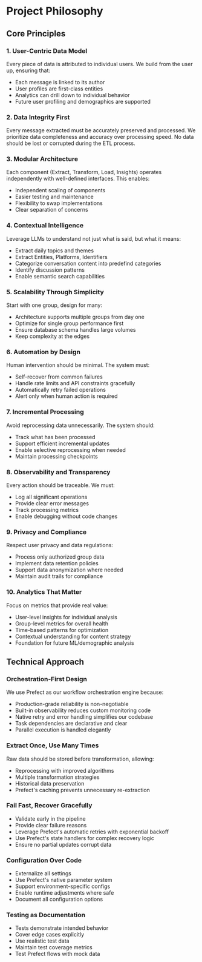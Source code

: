 # Project Philosophy

## Core Principles

### 1. User-Centric Data Model
Every piece of data is attributed to individual users. We build from the user up, ensuring that:
- Each message is linked to its author
- User profiles are first-class entities
- Analytics can drill down to individual behavior
- Future user profiling and demographics are supported

### 2. Data Integrity First
Every message extracted must be accurately preserved and processed. We prioritize data completeness and accuracy over processing speed. No data should be lost or corrupted during the ETL process.

### 3. Modular Architecture
Each component (Extract, Transform, Load, Insights) operates independently with well-defined interfaces. This enables:
- Independent scaling of components
- Easier testing and maintenance
- Flexibility to swap implementations
- Clear separation of concerns

### 4. Contextual Intelligence
Leverage LLMs to understand not just what is said, but what it means:
- Extract daily topics and themes
- Extract  Entities, Platforms, Identifiers
- Categorize conversation content into predefind categories
- Identify discussion patterns
- Enable semantic search capabilities

### 5. Scalability Through Simplicity
Start with one group, design for many:
- Architecture supports multiple groups from day one
- Optimize for single group performance first
- Ensure database schema handles large volumes
- Keep complexity at the edges

### 6. Automation by Design
Human intervention should be minimal. The system must:
- Self-recover from common failures
- Handle rate limits and API constraints gracefully
- Automatically retry failed operations
- Alert only when human action is required

### 7. Incremental Processing
Avoid reprocessing data unnecessarily. The system should:
- Track what has been processed
- Support efficient incremental updates
- Enable selective reprocessing when needed
- Maintain processing checkpoints

### 8. Observability and Transparency
Every action should be traceable. We must:
- Log all significant operations
- Provide clear error messages
- Track processing metrics
- Enable debugging without code changes

### 9. Privacy and Compliance
Respect user privacy and data regulations:
- Process only authorized group data
- Implement data retention policies
- Support data anonymization where needed
- Maintain audit trails for compliance

### 10. Analytics That Matter
Focus on metrics that provide real value:
- User-level insights for individual analysis
- Group-level metrics for overall health
- Time-based patterns for optimization
- Contextual understanding for content strategy
- Foundation for future ML/demographic analysis

## Technical Approach

### Orchestration-First Design
We use Prefect as our workflow orchestration engine because:
- Production-grade reliability is non-negotiable
- Built-in observability reduces custom monitoring code
- Native retry and error handling simplifies our codebase
- Task dependencies are declarative and clear
- Parallel execution is handled elegantly

### Extract Once, Use Many Times
Raw data should be stored before transformation, allowing:
- Reprocessing with improved algorithms
- Multiple transformation strategies
- Historical data preservation
- Prefect's caching prevents unnecessary re-extraction

### Fail Fast, Recover Gracefully
- Validate early in the pipeline
- Provide clear failure reasons
- Leverage Prefect's automatic retries with exponential backoff
- Use Prefect's state handlers for complex recovery logic
- Ensure no partial updates corrupt data

### Configuration Over Code
- Externalize all settings
- Use Prefect's native parameter system
- Support environment-specific configs
- Enable runtime adjustments where safe
- Document all configuration options

### Testing as Documentation
- Tests demonstrate intended behavior
- Cover edge cases explicitly
- Use realistic test data
- Maintain test coverage metrics
- Test Prefect flows with mock data